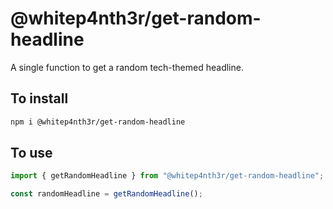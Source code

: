 # @whitep4nth3r/get-random-headline

A single function to get a random tech-themed headline.

## To install

```bash
npm i @whitep4nth3r/get-random-headline
```

## To use

```javascript
import { getRandomHeadline } from "@whitep4nth3r/get-random-headline";

const randomHeadline = getRandomHeadline();
```
